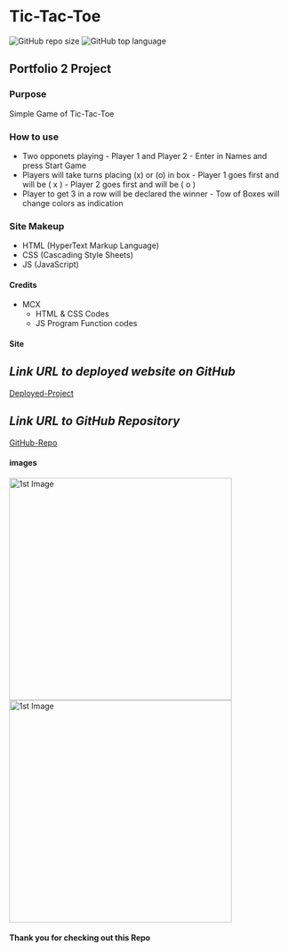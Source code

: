 # Tic-Tac-Toe

![GitHub repo size](https://img.shields.io/github/repo-size/Maxamed-NCX/TicTacToe)
![GitHub top language](https://img.shields.io/github/languages/top/Maxamed-NCX/TicTacToe)

## Portfolio 2 Project

### Purpose

Simple Game of Tic-Tac-Toe  

### How to use

- Two opponets playing
      - Player 1 and Player 2
      - Enter in Names and press Start Game
- Players will take turns placing (x) or (o) in box
      - Player 1 goes first and will be ( x )
      - Player 2 goes first and will be ( o )
- Player to get 3 in a row will be declared the winner
      - Tow of Boxes will change colors as indication

### Site Makeup

- HTML (HyperText Markup Language)
- CSS (Cascading Style Sheets)
- JS (JavaScript)

#### Credits

- MCX
  - HTML & CSS  Codes
  - JS Program Function codes

#### Site

## **_Link URL to deployed website on GitHub_**
[Deployed-Project](https://maxamed-ncx.github.io/TicTacToe/)


## **_Link URL to GitHub Repository_**

[GitHub-Repo](https://github.com/Maxamed-NCX/TicTacToe)

#### images

<img width="400" alt=" 1st Image" src="https://raw.githubusercontent.com/Maxamed-NCX/TicTacToe/main/Imgs/StartGame.png">
<img width="400" alt=" 1st Image" src="https://raw.githubusercontent.com/Maxamed-NCX/TicTacToe/main/Imgs/winner.png">

#### Thank you for checking out this Repo
